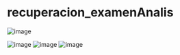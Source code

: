 # recuperacion_examenAnalis
![image](https://github.com/natycasillas/recuperacion_examenAnalis/assets/126585343/f507b80b-218c-4d06-ba3a-56e7abe7071c)

![image](https://github.com/natycasillas/recuperacion_examenAnalis/assets/126585343/47da4a8e-53fb-4fa5-b8ae-6775e99b4e8b)
![image](https://github.com/natycasillas/recuperacion_examenAnalis/assets/126585343/da313e23-88f2-4e4e-99b1-056d44473531)
![image](https://github.com/natycasillas/recuperacion_examenAnalis/assets/126585343/2f95d906-74d8-49d0-a9cc-36bf51b330b8)


